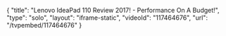 {
    "title": "Lenovo IdeaPad 110 Review 2017! -  Performance On A Budget!",
    "type": "solo",
    "layout": "iframe-static",
    "videoId": "117464676",
    "url": "\/tvpembed\/117464676"
}